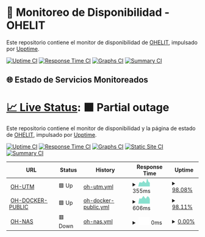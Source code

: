# 📡 Monitoreo de Disponibilidad - OHELIT

Este repositorio contiene el monitor de disponibilidad de [OHELIT](https://ohelit.co), impulsado por [Upptime](https://github.com/upptime/upptime).

[![Uptime CI](https://github.com/infraohelit/status/workflows/Uptime%20CI/badge.svg)](https://github.com/infraohelit/status/actions?query=workflow%3A%22Uptime+CI%22)
[![Response Time CI](https://github.com/infraohelit/status/workflows/Response%20Time%20CI/badge.svg)](https://github.com/infraohelit/status/actions?query=workflow%3A%22Response+Time+CI%22)
[![Graphs CI](https://github.com/infraohelit/status/workflows/Graphs%20CI/badge.svg)](https://github.com/infraohelit/status/actions?query=workflow%3A%22Graphs+CI%22)
[![Summary CI](https://github.com/infraohelit/status/workflows/Summary%20CI/badge.svg)](https://github.com/infraohelit/status/actions?query=workflow%3A%22Summary+CI%22)

## 🌐 Estado de Servicios Monitoreados

# [📈 Live Status](https://estado.ohelit.co): <!--live status--> **🟧 Partial outage**

Este repositorio contiene el monitor de disponibilidad y la página de estado de [OHELIT](https://ohelit.co), impulsado por [Upptime](https://github.com/upptime/upptime).

[![Uptime CI](https://github.com/infraohelit/status/workflows/Uptime%20CI/badge.svg)](https://github.com/infraohelit/status/actions?query=workflow%3A%22Uptime+CI%22)
[![Response Time CI](https://github.com/infraohelit/status/workflows/Response%20Time%20CI/badge.svg)](https://github.com/infraohelit/status/actions?query=workflow%3A%22Response+Time+CI%22)
[![Graphs CI](https://github.com/infraohelit/status/workflows/Graphs%20CI/badge.svg)](https://github.com/infraohelit/status/actions?query=workflow%3A%22Graphs+CI%22)
[![Static Site CI](https://github.com/infraohelit/status/workflows/Static%20Site%20CI/badge.svg)](https://github.com/infraohelit/status/actions?query=workflow%3A%22Static+Site+CI%22)
[![Summary CI](https://github.com/infraohelit/status/workflows/Summary%20CI/badge.svg)](https://github.com/infraohelit/status/actions?query=workflow%3A%22Summary+CI%22)

<!--start: status pages-->
<!-- This summary is generated by Upptime (https://github.com/upptime/upptime) -->
<!-- Do not edit this manually, your changes will be overwritten -->
<!-- prettier-ignore -->
| URL | Status | History | Response Time | Uptime |
| --- | ------ | ------- | ------------- | ------ |
| <img alt="" src="https://icons.duckduckgo.com/ip3/remote2.ohelit.co.ico" height="13"> [OH-UTM](https://remote2.ohelit.co/) | 🟩 Up | [oh-utm.yml](https://github.com/infraohelit/status/commits/HEAD/history/oh-utm.yml) | <details><summary><img alt="Response time graph" src="./graphs/oh-utm/response-time-week.png" height="20"> 355ms</summary><br><a href="https://infraohelit.github.io/status/history/oh-utm"><img alt="Response time 351" src="https://img.shields.io/endpoint?url=https%3A%2F%2Fraw.githubusercontent.com%2Finfraohelit%2Fstatus%2FHEAD%2Fapi%2Foh-utm%2Fresponse-time.json"></a><br><a href="https://infraohelit.github.io/status/history/oh-utm"><img alt="24-hour response time 293" src="https://img.shields.io/endpoint?url=https%3A%2F%2Fraw.githubusercontent.com%2Finfraohelit%2Fstatus%2FHEAD%2Fapi%2Foh-utm%2Fresponse-time-day.json"></a><br><a href="https://infraohelit.github.io/status/history/oh-utm"><img alt="7-day response time 355" src="https://img.shields.io/endpoint?url=https%3A%2F%2Fraw.githubusercontent.com%2Finfraohelit%2Fstatus%2FHEAD%2Fapi%2Foh-utm%2Fresponse-time-week.json"></a><br><a href="https://infraohelit.github.io/status/history/oh-utm"><img alt="30-day response time 341" src="https://img.shields.io/endpoint?url=https%3A%2F%2Fraw.githubusercontent.com%2Finfraohelit%2Fstatus%2FHEAD%2Fapi%2Foh-utm%2Fresponse-time-month.json"></a><br><a href="https://infraohelit.github.io/status/history/oh-utm"><img alt="1-year response time 351" src="https://img.shields.io/endpoint?url=https%3A%2F%2Fraw.githubusercontent.com%2Finfraohelit%2Fstatus%2FHEAD%2Fapi%2Foh-utm%2Fresponse-time-year.json"></a></details> | <details><summary><a href="https://infraohelit.github.io/status/history/oh-utm">98.08%</a></summary><a href="https://infraohelit.github.io/status/history/oh-utm"><img alt="All-time uptime 90.16%" src="https://img.shields.io/endpoint?url=https%3A%2F%2Fraw.githubusercontent.com%2Finfraohelit%2Fstatus%2FHEAD%2Fapi%2Foh-utm%2Fuptime.json"></a><br><a href="https://infraohelit.github.io/status/history/oh-utm"><img alt="24-hour uptime 100.00%" src="https://img.shields.io/endpoint?url=https%3A%2F%2Fraw.githubusercontent.com%2Finfraohelit%2Fstatus%2FHEAD%2Fapi%2Foh-utm%2Fuptime-day.json"></a><br><a href="https://infraohelit.github.io/status/history/oh-utm"><img alt="7-day uptime 98.08%" src="https://img.shields.io/endpoint?url=https%3A%2F%2Fraw.githubusercontent.com%2Finfraohelit%2Fstatus%2FHEAD%2Fapi%2Foh-utm%2Fuptime-week.json"></a><br><a href="https://infraohelit.github.io/status/history/oh-utm"><img alt="30-day uptime 95.97%" src="https://img.shields.io/endpoint?url=https%3A%2F%2Fraw.githubusercontent.com%2Finfraohelit%2Fstatus%2FHEAD%2Fapi%2Foh-utm%2Fuptime-month.json"></a><br><a href="https://infraohelit.github.io/status/history/oh-utm"><img alt="1-year uptime 90.16%" src="https://img.shields.io/endpoint?url=https%3A%2F%2Fraw.githubusercontent.com%2Finfraohelit%2Fstatus%2FHEAD%2Fapi%2Foh-utm%2Fuptime-year.json"></a></details>
| <img alt="" src="https://icons.duckduckgo.com/ip3/servicedesk.ohelit.co.ico" height="13"> [OH-DOCKER-PUBLIC](https://servicedesk.ohelit.co/) | 🟩 Up | [oh-docker-public.yml](https://github.com/infraohelit/status/commits/HEAD/history/oh-docker-public.yml) | <details><summary><img alt="Response time graph" src="./graphs/oh-docker-public/response-time-week.png" height="20"> 606ms</summary><br><a href="https://infraohelit.github.io/status/history/oh-docker-public"><img alt="Response time 955" src="https://img.shields.io/endpoint?url=https%3A%2F%2Fraw.githubusercontent.com%2Finfraohelit%2Fstatus%2FHEAD%2Fapi%2Foh-docker-public%2Fresponse-time.json"></a><br><a href="https://infraohelit.github.io/status/history/oh-docker-public"><img alt="24-hour response time 462" src="https://img.shields.io/endpoint?url=https%3A%2F%2Fraw.githubusercontent.com%2Finfraohelit%2Fstatus%2FHEAD%2Fapi%2Foh-docker-public%2Fresponse-time-day.json"></a><br><a href="https://infraohelit.github.io/status/history/oh-docker-public"><img alt="7-day response time 606" src="https://img.shields.io/endpoint?url=https%3A%2F%2Fraw.githubusercontent.com%2Finfraohelit%2Fstatus%2FHEAD%2Fapi%2Foh-docker-public%2Fresponse-time-week.json"></a><br><a href="https://infraohelit.github.io/status/history/oh-docker-public"><img alt="30-day response time 1175" src="https://img.shields.io/endpoint?url=https%3A%2F%2Fraw.githubusercontent.com%2Finfraohelit%2Fstatus%2FHEAD%2Fapi%2Foh-docker-public%2Fresponse-time-month.json"></a><br><a href="https://infraohelit.github.io/status/history/oh-docker-public"><img alt="1-year response time 955" src="https://img.shields.io/endpoint?url=https%3A%2F%2Fraw.githubusercontent.com%2Finfraohelit%2Fstatus%2FHEAD%2Fapi%2Foh-docker-public%2Fresponse-time-year.json"></a></details> | <details><summary><a href="https://infraohelit.github.io/status/history/oh-docker-public">98.11%</a></summary><a href="https://infraohelit.github.io/status/history/oh-docker-public"><img alt="All-time uptime 90.32%" src="https://img.shields.io/endpoint?url=https%3A%2F%2Fraw.githubusercontent.com%2Finfraohelit%2Fstatus%2FHEAD%2Fapi%2Foh-docker-public%2Fuptime.json"></a><br><a href="https://infraohelit.github.io/status/history/oh-docker-public"><img alt="24-hour uptime 100.00%" src="https://img.shields.io/endpoint?url=https%3A%2F%2Fraw.githubusercontent.com%2Finfraohelit%2Fstatus%2FHEAD%2Fapi%2Foh-docker-public%2Fuptime-day.json"></a><br><a href="https://infraohelit.github.io/status/history/oh-docker-public"><img alt="7-day uptime 98.11%" src="https://img.shields.io/endpoint?url=https%3A%2F%2Fraw.githubusercontent.com%2Finfraohelit%2Fstatus%2FHEAD%2Fapi%2Foh-docker-public%2Fuptime-week.json"></a><br><a href="https://infraohelit.github.io/status/history/oh-docker-public"><img alt="30-day uptime 95.96%" src="https://img.shields.io/endpoint?url=https%3A%2F%2Fraw.githubusercontent.com%2Finfraohelit%2Fstatus%2FHEAD%2Fapi%2Foh-docker-public%2Fuptime-month.json"></a><br><a href="https://infraohelit.github.io/status/history/oh-docker-public"><img alt="1-year uptime 90.32%" src="https://img.shields.io/endpoint?url=https%3A%2F%2Fraw.githubusercontent.com%2Finfraohelit%2Fstatus%2FHEAD%2Fapi%2Foh-docker-public%2Fuptime-year.json"></a></details>
| <img alt="" src="https://icons.duckduckgo.com/ip3/files.ohelit.co.ico" height="13"> [OH-NAS](https://files.ohelit.co/) | 🟥 Down | [oh-nas.yml](https://github.com/infraohelit/status/commits/HEAD/history/oh-nas.yml) | <details><summary><img alt="Response time graph" src="./graphs/oh-nas/response-time-week.png" height="20"> 0ms</summary><br><a href="https://infraohelit.github.io/status/history/oh-nas"><img alt="Response time 0" src="https://img.shields.io/endpoint?url=https%3A%2F%2Fraw.githubusercontent.com%2Finfraohelit%2Fstatus%2FHEAD%2Fapi%2Foh-nas%2Fresponse-time.json"></a><br><a href="https://infraohelit.github.io/status/history/oh-nas"><img alt="24-hour response time 0" src="https://img.shields.io/endpoint?url=https%3A%2F%2Fraw.githubusercontent.com%2Finfraohelit%2Fstatus%2FHEAD%2Fapi%2Foh-nas%2Fresponse-time-day.json"></a><br><a href="https://infraohelit.github.io/status/history/oh-nas"><img alt="7-day response time 0" src="https://img.shields.io/endpoint?url=https%3A%2F%2Fraw.githubusercontent.com%2Finfraohelit%2Fstatus%2FHEAD%2Fapi%2Foh-nas%2Fresponse-time-week.json"></a><br><a href="https://infraohelit.github.io/status/history/oh-nas"><img alt="30-day response time 0" src="https://img.shields.io/endpoint?url=https%3A%2F%2Fraw.githubusercontent.com%2Finfraohelit%2Fstatus%2FHEAD%2Fapi%2Foh-nas%2Fresponse-time-month.json"></a><br><a href="https://infraohelit.github.io/status/history/oh-nas"><img alt="1-year response time 0" src="https://img.shields.io/endpoint?url=https%3A%2F%2Fraw.githubusercontent.com%2Finfraohelit%2Fstatus%2FHEAD%2Fapi%2Foh-nas%2Fresponse-time-year.json"></a></details> | <details><summary><a href="https://infraohelit.github.io/status/history/oh-nas">0.00%</a></summary><a href="https://infraohelit.github.io/status/history/oh-nas"><img alt="All-time uptime 0.00%" src="https://img.shields.io/endpoint?url=https%3A%2F%2Fraw.githubusercontent.com%2Finfraohelit%2Fstatus%2FHEAD%2Fapi%2Foh-nas%2Fuptime.json"></a><br><a href="https://infraohelit.github.io/status/history/oh-nas"><img alt="24-hour uptime 0.00%" src="https://img.shields.io/endpoint?url=https%3A%2F%2Fraw.githubusercontent.com%2Finfraohelit%2Fstatus%2FHEAD%2Fapi%2Foh-nas%2Fuptime-day.json"></a><br><a href="https://infraohelit.github.io/status/history/oh-nas"><img alt="7-day uptime 0.00%" src="https://img.shields.io/endpoint?url=https%3A%2F%2Fraw.githubusercontent.com%2Finfraohelit%2Fstatus%2FHEAD%2Fapi%2Foh-nas%2Fuptime-week.json"></a><br><a href="https://infraohelit.github.io/status/history/oh-nas"><img alt="30-day uptime 0.00%" src="https://img.shields.io/endpoint?url=https%3A%2F%2Fraw.githubusercontent.com%2Finfraohelit%2Fstatus%2FHEAD%2Fapi%2Foh-nas%2Fuptime-month.json"></a><br><a href="https://infraohelit.github.io/status/history/oh-nas"><img alt="1-year uptime 0.00%" src="https://img.shields.io/endpoint?url=https%3A%2F%2Fraw.githubusercontent.com%2Finfraohelit%2Fstatus%2FHEAD%2Fapi%2Foh-nas%2Fuptime-year.json"></a></details>

<!--end: status pages-->
